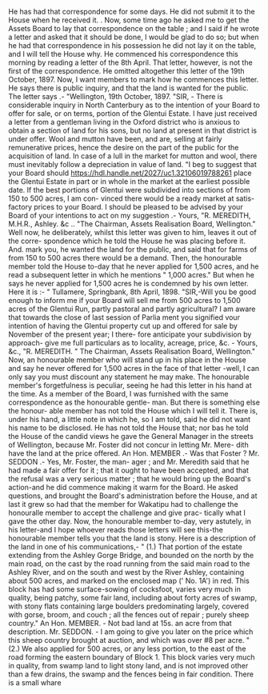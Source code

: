 He has had that correspondence for some days. He did not submit it to the House when he received it. . Now, some time ago he asked me to get the Assets Board to lay that correspondence on the table ; and I said if he wrote a letter and asked that it should be done, I would be glad to do so; but when he had that correspondence in his possession he did not lay it on the table, and I will tell the House why. He commenced his correspondence this morning by reading a letter of the 8th April. That letter, however, is not the first of the correspondence. He omitted altogether this letter of the 19th October, 1897. Now, I want members to mark how he commences this letter. He says there is public inquiry, and that the land is wanted for the public. The letter says .- "Wellington, 19th October, 1897. "SIR, - There is considerable inquiry in North Canterbury as to the intention of your Board to offer for sale, or on terms, portion of the Glentui Estate. I have just received a letter from a gentleman living in the Oxford district who is anxious to obtain a section of land for his sons, but no land at present in that district is under offer. Wool and mutton have been, and are, selling at fairly remunerative prices, hence the desire on the part of the public for the acquisition of land. In case of a lull in the market for mutton and wool, there must inevitably follow a depreciation in value of land. "I beg to suggest that your Board should https://hdl.handle.net/2027/uc1.32106019788261 place the Glentui Estate in part or in whole in the market at the earliest possible date. If the best portions of Glentui were subdivided into sections of from 150 to 500 acres, I am con- vinced there would be a ready market at satis- factory prices to your Board. I should be pleased to be advised by your Board of your intentions to act on my suggestion .- Yours, "R. MEREDITH, M.H.R., Ashley. &c .. "The Chairman, Assets Realisation Board, Wellington." Well now, he deliberately, whilst this letter was given to him, leaves it out of the corre- spondence which he told the House he was placing before it. And. mark you, he wanted the land for the public, and said that for farms of from 150 to 500 acres there would be a demand. Then, the honourable member told the House to-day that he never applied for 1,500 acres, and he read a subsequent letter in which he mentions " 1,000 acres." But when he says he never applied for 1,500 acres he is condemned by his own letter. Here it is :- " Tullamere, Springbank, 8th April, 1898. "SIR,-Will you be good enough to inform me if your Board will sell me from 500 acres to 1,500 acres of the Glentui Run, partly pastoral and partly agricultural? I am aware that towards the close of last session of Parlia ment you signified vour intention of having the Glentui property cut up and offered for sale by November of the present year; I there- fore anticipate your subdivision by approach- give me full particulars as to locality, acreage, price, &c. - Yours, &c., "R. MEREDITH. " The Chairman, Assets Realisation Board, Wellington." Now, an honourable member who will stand up in his place in the House and say he never offered for 1,500 acres in the face of that letter -well, I can only say you must discount any statement he may make. The honourable member's forgetfulness is peculiar, seeing he had this letter in his hand at the time. As a member of the Board, I was furnished with the same correspondence as the honourable gentle- man. But there is something else the honour- able member has not told the House which I will tell it. There is, under his hand, a little note in which he, so I am told, said he did not want his name to be disclosed. He has not told the House that; nor bas he told the House of the candid views he gave the General Manager in the streets of Wellington, because Mr. Foster did not concur in letting Mr. Mere- dith have the land at the price offered. An Hon. MEMBER .- Was that Foster ? Mr. SEDDON .- Yes, Mr. Foster, the man- ager ; and Mr. Meredith said that he had made a fair offer for it ; that it ought to have been accepted, and that the refusal was a very serious matter ; that he would bring up the Board's action-and he did commence making it warm for the Board. He asked questions, and brought the Board's administration before the House, and at last it grew so had that the member for Wakatipu had to challenge the honouralle member to accept the challenge and give prac- tically what I gave the other day. Now, the honourable member to-day, very astutely, in his letter-and I hope whoever reads those letters will see this-the honourable member tells you that the land is stony. Here is a description of the land in one of his communications,- " (1.) That portion of the estate extending from the Ashley Gorge Bridge, and bounded on the north by the main road, on the cast by the road running from the said main road to the Ashley River, and on the south and west by the River Ashley, containing about 500 acres, and marked on the enclosed map (' No. 1A') in red. This block has had some surface-sowing of cocksfoot, varies very much in quality, being patchy, some fair land, including about forty acres of swamp, with stony flats containing large boulders predominating largely, covered with gorse, broom, and couch ; all the fences out of repair ; purely sheep country." An Hon. MEMBER. - Not bad land at 15s. an acre from that description. Mr. SEDDON. - I am going to give you later on the price which this sheep country brought at auction, and which was over #8 per acre. "(2.) We also applied for 500 acres, or any less portion, to the east of the road forming the eastern boundary of Block 1. This block varies very much in quality, from swamp land to light stony land, and is not improved other than a few drains, the swamp and the fences being in fair condition. There is a small whare 